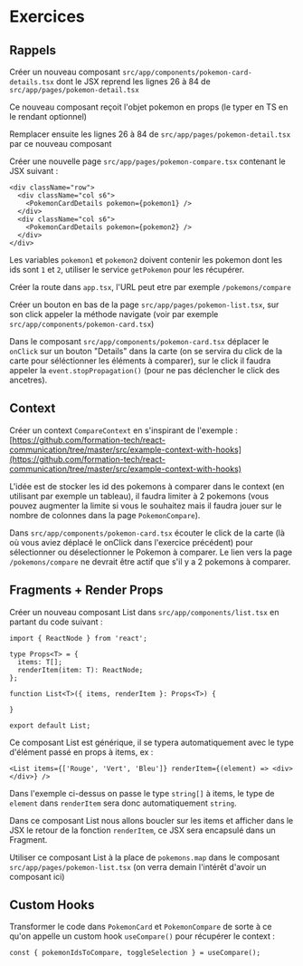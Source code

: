 # Exercices

## Rappels

Créer un nouveau composant `src/app/components/pokemon-card-details.tsx` dont le JSX reprend les lignes 26 à 84
de `src/app/pages/pokemon-detail.tsx`

Ce nouveau composant reçoit l'objet pokemon en props (le typer en TS en le rendant optionnel)

Remplacer ensuite les lignes 26 à 84 de `src/app/pages/pokemon-detail.tsx` par ce nouveau composant

Créer une nouvelle page `src/app/pages/pokemon-compare.tsx` contenant le JSX suivant :

```
<div className="row">
  <div className="col s6">
  	<PokemonCardDetails pokemon={pokemon1} />
  </div>
  <div className="col s6">
  	<PokemonCardDetails pokemon={pokemon2} />
  </div>
</div>
```

Les variables `pokemon1` et `pokemon2` doivent contenir les pokemon dont les ids sont `1` et `2`, utiliser le
service `getPokemon` pour les récupérer.

Créer la route dans `app.tsx`, l'URL peut etre par exemple `/pokemons/compare`

Créer un bouton en bas de la page `src/app/pages/pokemon-list.tsx`, sur son click appeler la méthode navigate (voir par
exemple `src/app/components/pokemon-card.tsx`)

Dans le composant `src/app/components/pokemon-card.tsx` déplacer le `onClick` sur un bouton "Details" dans la carte (on
se servira du click de la carte pour séléctionner les éléments à comparer), sur le click il faudra appeler
la `event.stopPropagation()` (pour ne pas déclencher le click des ancetres).

## Context

Créer un context `CompareContext` en s'inspirant de l'exemple :
[https://github.com/formation-tech/react-communication/tree/master/src/example-context-with-hooks](https://github.com/formation-tech/react-communication/tree/master/src/example-context-with-hooks)

L'idée est de stocker les id des pokemons à comparer dans le context (en utilisant par exemple un tableau), il faudra limiter à 2 pokemons (vous pouvez augmenter la limite si vous le souhaitez mais il faudra jouer sur le nombre de colonnes dans la page `PokemonCompare`).

Dans `src/app/components/pokemon-card.tsx` écouter le click de la carte (là où vous aviez déplacé le onClick dans l'exercice précédent) pour sélectionner ou déselectionner le Pokemon à comparer. Le lien vers la page `/pokemons/compare` ne devrait être actif que s'il y a 2 pokemons à comparer.

## Fragments + Render Props

Créer un nouveau composant List dans `src/app/components/list.tsx` en partant du code suivant :

```
import { ReactNode } from 'react';

type Props<T> = {
  items: T[];
  renderItem(item: T): ReactNode;
};

function List<T>({ items, renderItem }: Props<T>) {

}

export default List;
```

Ce composant List est générique, il se typera automatiquement avec le type d'élément passé en props à items, ex :

```
<List items={['Rouge', 'Vert', 'Bleu']} renderItem={(element) => <div></div>} />
````

Dans l'exemple ci-dessus on passe le type `string[]` à items, le type de `element` dans `renderItem` sera donc automatiquement `string`.

Dans ce composant List nous allons boucler sur les items et afficher dans le JSX le retour de la fonction `renderItem`, ce JSX sera encapsulé dans un Fragment.

Utiliser ce composant List à la place de `pokemons.map` dans le composant `src/app/pages/pokemon-list.tsx` (on verra demain l'intérêt d'avoir un composant ici)


## Custom Hooks

Transformer le code dans `PokemonCard` et `PokemonCompare` de sorte à ce qu'on appelle un custom hook `useCompare()` pour récupérer le context :

```
const { pokemonIdsToCompare, toggleSelection } = useCompare();
```
